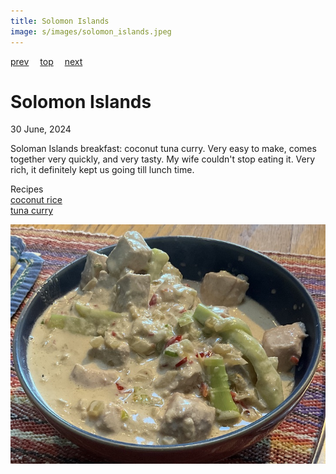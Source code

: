 ```yaml
---
title: Solomon Islands
image: s/images/solomon_islands.jpeg
---
```

[prev](slovenia.md)&emsp;
[top](../index.md)&emsp;
[next](somalia.md)
# Solomon Islands
30 June, 2024

Soloman Islands breakfast: coconut tuna curry. Very easy to make,
comes together very quickly, and very tasty. My wife couldn't stop
eating it. Very rich, it definitely kept us going till lunch time.

Recipes<br>
[coconut rice](https://minimalistbaker.com/perfect-coconut-rice-with-a-secret-ingredient/)<br>
[tuna curry](https://www.internationalcuisine.com/tuna-coconut-curry/)<br>

![breakfast](images/solomon_islands.jpeg)
